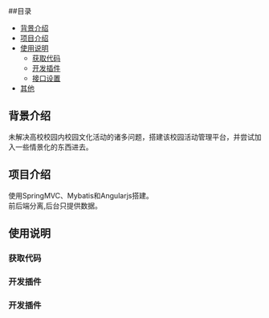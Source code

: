 ##目录
* [背景介绍](#背景介绍)
* [项目介绍](#项目介绍)
* [使用说明](#使用说明)
  * [获取代码](#获取代码)
  * [开发插件](#开发插件)
  * [接口设置](#接口设置)
* [其他](#其他)
<a name="背景介绍"></a>
## 背景介绍
未解决高校校园内校园文化活动的诸多问题，搭建该校园活动管理平台，并尝试加入一些情景化的东西进去。
<a name="项目介绍"></a>
## 项目介绍
使用SpringMVC、Mybatis和Angularjs搭建。<br>
前后端分离,后台只提供数据。

<a name="使用说明"></a>
## 使用说明
<a name="获取代码"></a>
### 获取代码
<a name="开发插件"></a>
### 开发插件
<a name=""></a>
### 开发插件